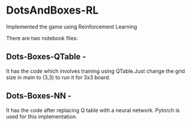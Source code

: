 # DotsAndBoxes-RL
Implemented the game using Reinforcement Learning

There are two notebook files:

## Dots-Boxes-QTable - 
It has the code which involves training using QTable.Just change the grid size in main to (3,3) to run it for 3x3 board.

## Dots-Boxes-NN - 
It has the code after replacing Q table with a neural network. Pytorch is used for this implementation.
